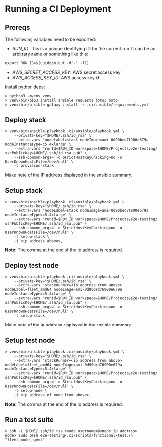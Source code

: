 # Running a CI Deployment

## Prereqs

The following variables need to be exported:

- *RUN_ID*: This is a unique identifying ID for the current run. It can be an arbitrary name or something like this:

```
export RUN_ID=$(uuidgen|cut -d'-' -f1)
```

- *AWS_SECRET_ACCESS_KEY*: AWS secret access key
- *AWS_ACCESS_KEY_ID*: AWS access key id

Install python deps:

```
> python3 -mvenv venv
> venv/bin/pip3 install ansible requests boto3 boto
> venv/bin/ansible-galaxy install -r .ci/ansible/requirements.yml
```

## Deploy stack

```
> venv/bin/ansible-playbook .ci/ansible/playbook.yml \
    --private-key="$HOME/.ssh/id_rsa" \
    --extra-vars "nodeLabel=stack nodeImage=ami-0d90bed76900e679a nodeInstanceType=c5.4xlarge" \
    --extra-vars "runId=$RUN_ID workspace=$HOME/Projects/e2e-testing/ sshPublicKey=$HOME/.ssh/id_rsa.pub" \
    --ssh-common-args='-o StrictHostKeyChecking=no -o UserKnownHostsFile=/dev/null' \
    -t provision-stack
```

Make note of the IP address displayed in the ansible summary.

## Setup stack

```
> venv/bin/ansible-playbook .ci/ansible/playbook.yml \
    --private-key="$HOME/.ssh/id_rsa" \
    --extra-vars "nodeLabel=stack nodeImage=ami-0d90bed76900e679a nodeInstanceType=c5.4xlarge" \
    --extra-vars "runId=$RUN_ID workspace=$HOME/Projects/e2e-testing/ sshPublicKey=$HOME/.ssh/id_rsa.pub" \
    --ssh-common-args='-o StrictHostKeyChecking=no -o UserKnownHostsFile=/dev/null' \
    -t setup-stack \
    -i <ip address above>,
```

**Note**: The comma at the end of the ip address is required.

## Deploy test node

```
> venv/bin/ansible-playbook .ci/ansible/playbook.yml \
    --private-key="$HOME/.ssh/id_rsa" \
    --extra-vars "stackRunner=<ip address from above> nodeLabel=fleet_amd64 nodeImage=ami-0d90bed76900e679a nodeInstanceType=c5.4xlarge" \
    --extra-vars "runId=$RUN_ID workspace=$HOME/Projects/e2e-testing/ sshPublicKey=$HOME/.ssh/id_rsa.pub" \
    --ssh-common-args='-o StrictHostKeyChecking=no -o UserKnownHostsFile=/dev/null' \
    -t setup-stack
```

Make note of the ip address displayed in the ansible summary.

## Setup test node

```
> venv/bin/ansible-playbook .ci/ansible/playbook.yml \
    --private-key="$HOME/.ssh/id_rsa" \
    --extra-vars "stackRunner=<ip address from above> nodeLabel=fleet_amd64 nodeImage=ami-0d90bed76900e679a nodeInstanceType=c5.4xlarge" \
    --extra-vars "runId=$RUN_ID workspace=$HOME/Projects/e2e-testing/ sshPublicKey=$HOME/.ssh/id_rsa.pub" \
    --ssh-common-args='-o StrictHostKeyChecking=no -o UserKnownHostsFile=/dev/null' \
    -t setup-node \
    -i <ip address of node from above>,
```

**Note**: The comma at the end of the ip address is required.

## Run a test suite

```
> ssh -i $HOME/.ssh/id_rsa <node username>@<node ip address>
node> sudo bash e2e-testing/.ci/scripts/functional-test.sh "fleet_mode_agent"
```
